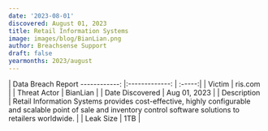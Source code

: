 ```yaml
---
date: '2023-08-01'
discovered: August 01, 2023
title: Retail Information Systems
image: images/blog/BianLian.png
author: Breachsense Support
draft: false
yearmonths: 2023/august
---
```



| Data Breach Report
------------:     |:-------------:    | :-----:|
| Victim      | ris.com      | 
| Threat Actor      | BianLian      | 
| Date Discovered      | Aug 01, 2023      | 
| Description      | Retail Information Systems provides cost-effective, highly configurable and scalable point of sale and inventory control software solutions to retailers worldwide.      | 
| Leak Size      | 1TB      | 

